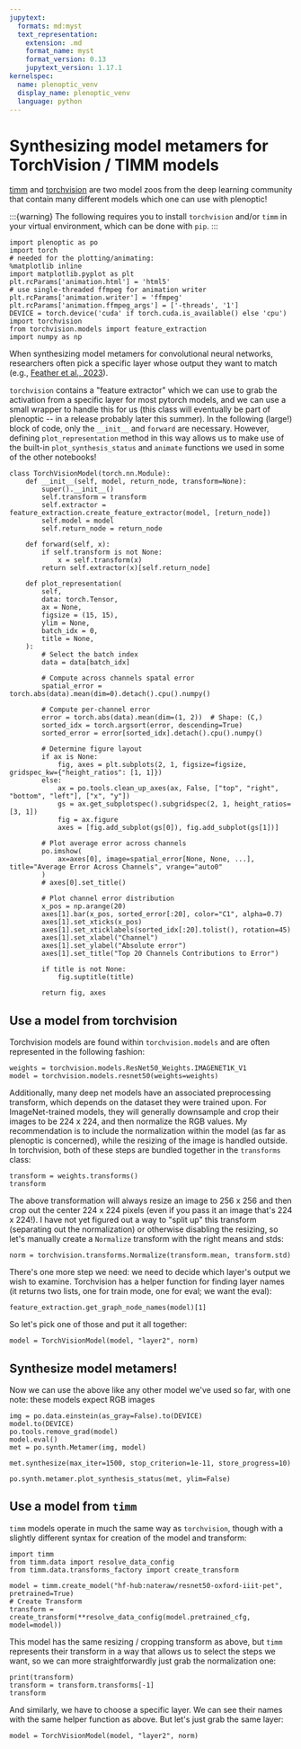 ```yaml
---
jupytext:
  formats: md:myst
  text_representation:
    extension: .md
    format_name: myst
    format_version: 0.13
    jupytext_version: 1.17.1
kernelspec:
  name: plenoptic_venv
  display_name: plenoptic_venv
  language: python
---
```


# Synthesizing model metamers for TorchVision / TIMM models

[timm](https://huggingface.co/timm) and [torchvision](https://docs.pytorch.org/vision/main/models.html) are two model zoos from the deep learning community that contain many different models which one can use with plenoptic!

:::{warning}
The following requires you to install `torchvision` and/or `timm` in your virtual environment, which can be done with `pip`.
:::

```{code-cell} ipython3
import plenoptic as po
import torch
# needed for the plotting/animating:
%matplotlib inline
import matplotlib.pyplot as plt
plt.rcParams['animation.html'] = 'html5'
# use single-threaded ffmpeg for animation writer
plt.rcParams['animation.writer'] = 'ffmpeg'
plt.rcParams['animation.ffmpeg_args'] = ['-threads', '1']
DEVICE = torch.device('cuda' if torch.cuda.is_available() else 'cpu')
import torchvision
from torchvision.models import feature_extraction
import numpy as np
```

When synthesizing model metamers for convolutional neural networks, researchers often pick a specific layer whose output they want to match (e.g., [Feather et al., 2023](https://www.nature.com/articles/s41593-023-01442-0)).

`torchvision` contains a "feature extractor" which we can use to grab the activation from a specific layer for most pytorch models, and we can use a small wrapper to handle this for us (this class will eventually be part of plenoptic -- in a release probably later this summer). In the following (large!) block of code, only the `__init__` and `forward` are necessary. However, defining `plot_representation` method in this way allows us to make use of the built-in `plot_synthesis_status` and `animate` functions we used in some of the other notebooks!

```{code-cell} ipython3
class TorchVisionModel(torch.nn.Module):
    def __init__(self, model, return_node, transform=None):
        super().__init__()
        self.transform = transform
        self.extractor = feature_extraction.create_feature_extractor(model, [return_node])
        self.model = model
        self.return_node = return_node
        
    def forward(self, x):
        if self.transform is not None:
            x = self.transform(x)
        return self.extractor(x)[self.return_node]
           
    def plot_representation(
        self,
        data: torch.Tensor,
        ax = None,
        figsize = (15, 15),
        ylim = None,
        batch_idx = 0,
        title = None,
    ):
        # Select the batch index
        data = data[batch_idx]

        # Compute across channels spatal error
        spatial_error = torch.abs(data).mean(dim=0).detach().cpu().numpy()

        # Compute per-channel error
        error = torch.abs(data).mean(dim=(1, 2))  # Shape: (C,)
        sorted_idx = torch.argsort(error, descending=True)
        sorted_error = error[sorted_idx].detach().cpu().numpy()

        # Determine figure layout
        if ax is None:
            fig, axes = plt.subplots(2, 1, figsize=figsize, gridspec_kw={"height_ratios": [1, 1]})
        else:
            ax = po.tools.clean_up_axes(ax, False, ["top", "right", "bottom", "left"], ["x", "y"])
            gs = ax.get_subplotspec().subgridspec(2, 1, height_ratios=[3, 1])
            fig = ax.figure
            axes = [fig.add_subplot(gs[0]), fig.add_subplot(gs[1])]

        # Plot average error across channels
        po.imshow(
            ax=axes[0], image=spatial_error[None, None, ...], title="Average Error Across Channels", vrange="auto0"
        )
        # axes[0].set_title()

        # Plot channel error distribution
        x_pos = np.arange(20)
        axes[1].bar(x_pos, sorted_error[:20], color="C1", alpha=0.7)
        axes[1].set_xticks(x_pos)
        axes[1].set_xticklabels(sorted_idx[:20].tolist(), rotation=45)
        axes[1].set_xlabel("Channel")
        axes[1].set_ylabel("Absolute error")
        axes[1].set_title("Top 20 Channels Contributions to Error")

        if title is not None:
            fig.suptitle(title)

        return fig, axes
```

## Use a model from torchvision

Torchvision models are found within `torchvision.models` and are often represented in the following fashion:

```{code-cell} ipython3
weights = torchvision.models.ResNet50_Weights.IMAGENET1K_V1
model = torchvision.models.resnet50(weights=weights)
```

Additionally, many deep net models have an associated preprocessing transform, which depends on the dataset they were trained upon. For ImageNet-trained models, they will generally downsample and crop their images to be 224 x 224, and then normalize the RGB values. My recommendation is to include the normalization within the model (as far as plenoptic is concerned), while the resizing of the image is handled outside. In torchvision, both of these steps are bundled together in the `transforms` class:

```{code-cell} ipython3
transform = weights.transforms()
transform
```

The above transformation will always resize an image to 256 x 256 and then crop out the center 224 x 224 pixels (even if you pass it an image that's 224 x 224!). I have not yet figured out a way to "split up" this transform (separating out the normalization) or otherwise disabling the resizing, so let's manually create a `Normalize` transform with the right means and stds:

```{code-cell} ipython3
norm = torchvision.transforms.Normalize(transform.mean, transform.std)
```

There's one more step we need: we need to decide which layer's output we wish to examine. Torchvision has a helper function for finding layer names (it returns two lists, one for train mode, one for eval; we want the eval):

```{code-cell} ipython3
feature_extraction.get_graph_node_names(model)[1]
```

So let's pick one of those and put it all together:

```{code-cell} ipython3
model = TorchVisionModel(model, "layer2", norm)
```

## Synthesize model metamers!

Now we can use the above like any other model we've used so far, with one note: these models expect RGB images

```{code-cell} ipython3
img = po.data.einstein(as_gray=False).to(DEVICE)
model.to(DEVICE)
po.tools.remove_grad(model)
model.eval()
met = po.synth.Metamer(img, model)
```

```{code-cell} ipython3
met.synthesize(max_iter=1500, stop_criterion=1e-11, store_progress=10)
```

```{code-cell} ipython3
po.synth.metamer.plot_synthesis_status(met, ylim=False)
```

## Use a model from `timm`

`timm` models operate in much the same way as `torchvision`, though with a slightly different syntax for creation of the model and transform:

```{code-cell} ipython3
import timm
from timm.data import resolve_data_config
from timm.data.transforms_factory import create_transform

model = timm.create_model("hf-hub:nateraw/resnet50-oxford-iiit-pet", pretrained=True)
# Create Transform
transform = create_transform(**resolve_data_config(model.pretrained_cfg, model=model))
```

This model has the same resizing / cropping transform as above, but `timm` represents their transform in a way that allows us to select the steps we want, so we can more straightforwardly just grab the normalization one:

```{code-cell} ipython3
print(transform)
transform = transform.transforms[-1]
transform
```

And similarly, we have to choose a specific layer. We can see their names with the same helper function as above. But let's just grab the same layer:

```{code-cell} ipython3
model = TorchVisionModel(model, "layer2", norm)
```
